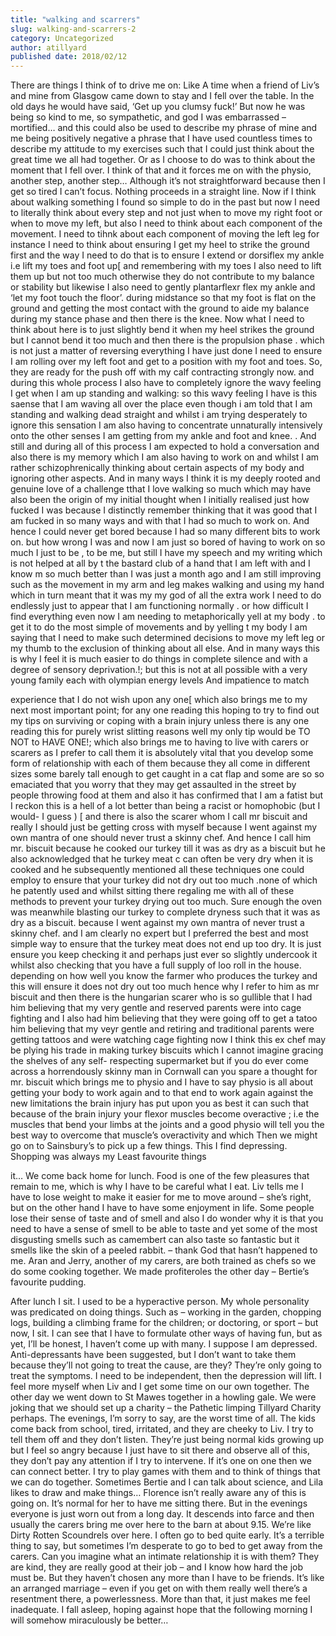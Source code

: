 ```yaml
---
title: "walking and scarrers"
slug: walking-and-scarrers-2
category: Uncategorized
author: atillyard
published date: 2018/02/12
---
```


There are things I think of to drive me on: Like A time when a friend of Liv’s and mine from Glasgow came down to stay and I fell over the table. In the old days he would have said, ‘Get up you clumsy fuck!’ But now he was being so kind to me, so sympathetic, and god I was embarrassed – mortified… and this could also be used to describe my phrase of mine and me being positively negative a phrase that I have used countless times to describe my attitude to my exercises such that I could just think about the great time we all had together. Or as I choose to do was to think about the moment that I fell over. I think of that and it forces me on with the physio, another step, another step… Although it’s not straightforward because then I get so tired I can’t focus. Nothing proceeds in a straight line. Now if I think about walking something I found so simple to do in the past but now I need to literally think about every step and not just when to move my right foot or when to move my left, but also I need to think about each component of the movement. I need to tihnk about each component of moving the left leg for instance I need to think about ensuring I get my heel to strike the ground first and the way I need to do that is to ensure I extend or dorsiflex my ankle i.e lift my toes and foot up[ and remembering with my toes I also need to lift them up but not too much otherwise they do not contribute to my balance or stability but likewise I also need to gently plantarflexr flex my ankle and ‘let my foot touch the floor’. during midstance so that my foot is flat on the ground and getting the most contact with the ground to aide my balance during my stance phase and then there is the knee. Now what I need to think about here is to just slightly bend it when my heel strikes the ground but I cannot bend it too much and then there is the propulsion phase . which is not just a matter of reversing everything I have just done I need to ensure I am rolling over my left foot and get to a position with my foot and toes. So, they are ready for the push off with my calf contracting strongly now. and during this whole process I also have to completely ignore the wavy feeling I get when I am up standing and walking: so this wavy feeling I have is this saense that I am waving all over the place even though i am told that I am standing and walking dead straight and whilst i am trying desperately to ignore this sensation I am also having to concentrate unnaturally intensively onto the other senses I am getting from my ankle and foot and knee. . And still and during all of this process I am expected to hold a conversation and also there is my memory which I am also having to work on and whilst I am rather schizophrenically thinking about certain aspects of my body and ignoring other aspects. And in many ways I think it is my deeply rooted and genuine love of a challenge tthat I love walking so much which may have also been the origin of my initial thought when I initially realised just how fucked I was because I distinctly remember thinking that it was good that I am fucked in so many ways and with that I had so much to work on. And hence I could never get bored because I had so many different bits to work on. but how wrong I was and now I am just so bored of having to work on so much I just to be , to be me, but still I have my speech and my writing which is not helped at all by t the bastard club of a hand that I am left with and I know m so much better than I was just a month ago and I am still improving such as the movement in my arm and leg makes walking and using my hand which in turn meant that it was my my god of all the extra work I need to do endlessly just to appear that I am functioning normally . or how difficult I find everything even now I am needing to metaphorically yell at my body . to get it to do the most simple of movements and by yelling t my body I am saying that I need to make such determined decisions to move my left leg or my thumb to the exclusion of thinking about all else. And in many ways this is why I feel it is much easier to do things in complete silence and with a degree of sensory deprivation.!; but this is not at all possible with a very young family each with olympian energy levels And impatience to match

experience that I do not wish upon any one[ which also brings me to my next most important point; for any one reading this hoping to try to find out my tips on surviving or coping with a brain injury unless there is any one reading this for purely wrist slitting reasons well my only tip would be TO NOT to HAVE ONE!; which also brings me to having to live with carers or scarers as I prefer to call them it is absolutely vital that you develop some form of relationship with each of them because they all come in different sizes some barely tall enough to get caught in a cat flap and some are so so emaciated that you worry that they may get assaulted in the street by people throwing food at them and also it has confirmed that I am a fatist but I reckon this is a hell of a lot better than being a racist or homophobic (but I would- I guess ) [ and there is also the scarer whom I call mr biscuit and really I should just be getting cross with myself because I went against my own mantra of one should never trust a skinny chef. And hence I call him mr. biscuit because he cooked our turkey till it was as dry as a biscuit but he also acknowledged that he turkey meat c can often be very dry when it is cooked and he subsequently mentioned all these techniques one could employ to ensure that your turkey did not dry out too much .none of which he patently used and whilst sitting there regaling me with all of these methods to prevent your turkey drying out too much. Sure enough the oven was meanwhile blasting our turkey to complete dryness such that it was as dry as a biscuit. because I went against my own mantra of never trust a skinny chef. and I am clearly no expert but I preferred the best and most simple way to ensure that the turkey meat does not end up too dry. It is just ensure you keep checking it and perhaps just ever so slightly undercook it whilst also checking that you have a full supply of loo roll in the house. depending on how well you know the farmer who produces the turkey and this will ensure it does not dry out too much hence why I refer to him as mr biscuit and then there is the hungarian scarer who is so gullible that I had him believing that my very gentle and reserved parents were into cage fighting and I also had him believing that they were going off to get a tatoo him believing that my veyr gentle and retiring and traditional parents were getting tattoos and were watching cage fighting now I think this ex chef may be plying his trade in making turkey biscuits which I cannot imagine gracing the shelves of any self- respecting supermarket but if you do ever come across a horrendously skinny man in Cornwall can you spare a thought for mr. biscuit which brings me to physio and I have to say physio is all about getting your body to work again and to that end to work again against the new limitations the brain injury has put upon you as best it can such that because of the brain injury your flexor muscles become overactive ; i.e the muscles that bend your limbs at the joints and a good physio will tell you the best way to overcome that muscle’s overactivity and which
Then we might go on to Sainsbury’s to pick up a few things. This I find depressing. Shopping was always my Least favourite things

it…
We come back home for lunch. Food is one of the few pleasures that remain to me, which is why I have to be careful what I eat. Liv tells me I have to lose weight to make it easier for me to move around – she’s right, but on the other hand I have to have some enjoyment in life. Some people lose their sense of taste and of smell and also I do wonder why it is that you need to have a sense of smell to be able to taste and yet some of the most disgusting smells such as camembert can also taste so fantastic but it smells like the skin of a peeled rabbit. – thank God that hasn’t happened to me. Aran and Jerry, another of my carers, are both trained as chefs so we do some cooking together. We made profiteroles the other day – Bertie’s favourite pudding.

After lunch I sit. I used to be a hyperactive person. My whole personality was predicated on doing things. Such as – working in the garden, chopping logs, building a climbing frame for the children; or doctoring, or sport – but now, I sit. I can see that I have to formulate other ways of having fun, but as yet, I’ll be honest, I haven’t come up with many.
I suppose I am depressed. Anti-depressants have been suggested, but I don’t want to take them because they’ll not going to treat the cause, are they? They’re only going to treat the symptoms. I need to be independent, then the depression will lift.
I feel more myself when Liv and I get some time on our own together. The other day we went down to St Mawes together in a howling gale. We were joking that we should set up a charity – the Pathetic limping Tillyard Charity perhaps.
The evenings, I’m sorry to say, are the worst time of all. The kids come back from school, tired, irritated, and they are cheeky to Liv. I try to tell them off and they don’t listen. They’re just being normal kids growing up but I feel so angry because I just have to sit there and observe all of this, they don’t pay any attention if I try to intervene.
If it’s one on one then we can connect better. I try to play games with them and to think of things that we can do together. Sometimes Bertie and I can talk about science, and Lila likes to draw and make things… Florence isn’t really aware any of this is going on. It’s normal for her to have me sitting there. But in the evenings everyone is just worn out from a long day. It descends into farce and then usually the carers bring me over here to the barn at about 9.15. We’re like Dirty Rotten Scoundrels over here.
I often go to bed quite early. It’s a terrible thing to say, but sometimes I’m desperate to go to bed to get away from the carers. Can you imagine what an intimate relationship it is with them? They are kind, they are really good at their job – and I know how hard the job must be. But they haven’t chosen any more than I have to be friends. It’s like an arranged marriage – even if you get on with them really well there’s a resentment there, a powerlessness. More than that, it just makes me feel inadequate.
I fall asleep, hoping against hope that the following morning I will somehow miraculously be better…
